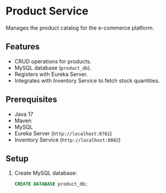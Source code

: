 # Product Service

Manages the product catalog for the e-commerce platform.

## Features
- CRUD operations for products.
- MySQL database (`product_db`).
- Registers with Eureka Server.
- Integrates with Inventory Service to fetch stock quantities.

## Prerequisites
- Java 17
- Maven
- MySQL
- Eureka Server (`http://localhost:8761`)
- Inventory Service (`http://localhost:8082`)

## Setup
1. Create MySQL database:
   ```sql
   CREATE DATABASE product_db;